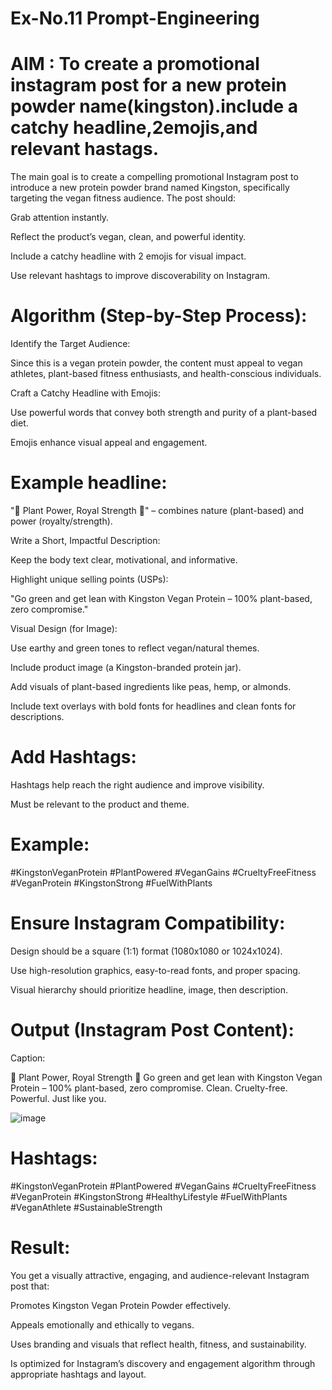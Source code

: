 # Ex-No.11 Prompt-Engineering
# AIM : To create a promotional instagram post for a new protein powder name(kingston).include a catchy headline,2emojis,and relevant hastags.
The main goal is to create a compelling promotional Instagram post to introduce a new protein powder brand named Kingston, specifically targeting the vegan fitness audience. The post should:

Grab attention instantly.

Reflect the product’s vegan, clean, and powerful identity.

Include a catchy headline with 2 emojis for visual impact.

Use relevant hashtags to improve discoverability on Instagram.

# Algorithm (Step-by-Step Process):
Identify the Target Audience:

Since this is a vegan protein powder, the content must appeal to vegan athletes, plant-based fitness enthusiasts, and health-conscious individuals.

Craft a Catchy Headline with Emojis:

Use powerful words that convey both strength and purity of a plant-based diet.

Emojis enhance visual appeal and engagement.

# Example headline:
"🌱 Plant Power, Royal Strength 👑" – combines nature (plant-based) and power (royalty/strength).

Write a Short, Impactful Description:

Keep the body text clear, motivational, and informative.

Highlight unique selling points (USPs):

"Go green and get lean with Kingston Vegan Protein – 100% plant-based, zero compromise."

Visual Design (for Image):

Use earthy and green tones to reflect vegan/natural themes.

Include product image (a Kingston-branded protein jar).

Add visuals of plant-based ingredients like peas, hemp, or almonds.

Include text overlays with bold fonts for headlines and clean fonts for descriptions.

# Add Hashtags:

Hashtags help reach the right audience and improve visibility.

Must be relevant to the product and theme.

# Example:
#KingstonVeganProtein #PlantPowered #VeganGains #CrueltyFreeFitness
#VeganProtein #KingstonStrong #FuelWithPlants

# Ensure Instagram Compatibility:

Design should be a square (1:1) format (1080x1080 or 1024x1024).

Use high-resolution graphics, easy-to-read fonts, and proper spacing.

Visual hierarchy should prioritize headline, image, then description.

# Output (Instagram Post Content):
Caption:

🌱 Plant Power, Royal Strength 👑
Go green and get lean with Kingston Vegan Protein – 100% plant-based, zero compromise.
Clean. Cruelty-free. Powerful. Just like you.

![image](https://github.com/user-attachments/assets/60b58729-de0a-498a-8dda-b40fd0794363)


# Hashtags:

#KingstonVeganProtein #PlantPowered #VeganGains #CrueltyFreeFitness
#VeganProtein #KingstonStrong #HealthyLifestyle #FuelWithPlants #VeganAthlete #SustainableStrength

# Result:
You get a visually attractive, engaging, and audience-relevant Instagram post that:

Promotes Kingston Vegan Protein Powder effectively.

Appeals emotionally and ethically to vegans.

Uses branding and visuals that reflect health, fitness, and sustainability.

Is optimized for Instagram’s discovery and engagement algorithm through appropriate hashtags and layout.

